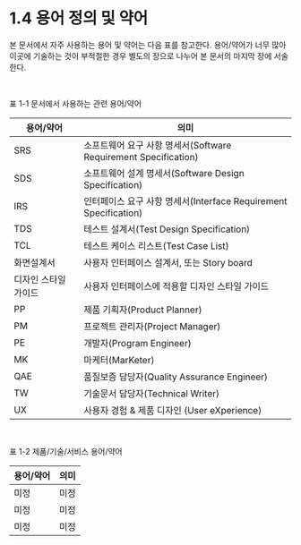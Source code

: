 # 1.4 용어 정의 및 약어

본 문서에서 자주 사용하는 용어 및 약어는 다음 표를 참고한다. 용어/약어가 너무 많아 이곳에 기술하는 것이 부적절한 경우 별도의 장으로 나누어 본 문서의 마지막 장에 서술한다.

<br>

표 1-1 문서에서 사용하는 관련 용어/약어 

| 용어/약어            | 의미                                                         |
| -------------------- | ------------------------------------------------------------ |
| SRS                  | 소프트웨어 요구 사항 명세서(Software Requirement  Specification) |
| SDS                  | 소프트웨어 설계 명세서(Software Design Specification)        |
| IRS                  | 인터페이스 요구 사항 명세서(Interface Requirement  Specification) |
| TDS                  | 테스트 설계서(Test Design Specification)                     |
| TCL                  | 테스트 케이스 리스트(Test Case List)                         |
| 화면설계서           | 사용자 인터페이스 설계서, 또는 Story  board                  |
| 디자인 스타일 가이드 | 사용자 인터페이스에 적용할 디자인 스타일 가이드              |
| PP                   | 제품 기획자(Product Planner)                                 |
| PM                   | 프로젝트 관리자(Project Manager)                             |
| PE                   | 개발자(Program Engineer)                                     |
| MK                   | 마케터(MarKeter)                                             |
| QAE                  | 품질보증 담당자(Quality Assurance Engineer)                  |
| TW                   | 기술문서 담당자(Technical Writer)                            |
| UX                   | 사용자 경험 & 제품 디자인  (User eXperience)                 |

<br>

표 1-2 제품/기술/서비스 용어/약어

| 용어/약어 | 의미 |
| --------- | ---- |
| 미정      | 미정 |
| 미정      | 미정 |
| 미정      | 미정 |